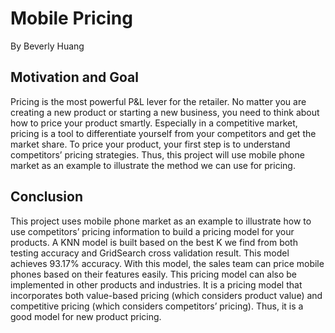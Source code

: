 # Mobile Pricing

By Beverly Huang

## Motivation and Goal
Pricing is the most powerful P&L lever for the retailer. No matter you are creating a new product or starting a new business, you need to think about how to price your product smartly. Especially in a competitive market, pricing is a tool to differentiate yourself from your competitors and get the market share. To price your product, your first step is to understand competitors’ pricing strategies. Thus, this project will use mobile phone market as an example to illustrate the method we can use for pricing.

## Conclusion
This project uses mobile phone market as an example to illustrate how to use competitors’ pricing information to build a pricing model for your products. A KNN model is built based on the best K we find from both testing accuracy and GridSearch cross validation result. This model achieves 93.17% accuracy. With this model, the sales team can price mobile phones based on their features easily. This pricing model can also be implemented in other products and industries. It is a pricing model that incorporates both value-based pricing (which considers product value) and competitive pricing (which considers competitors’ pricing). Thus, it is a good model for new product pricing.

